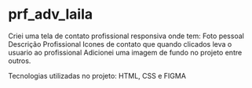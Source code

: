 # prf_adv_laila

Criei uma tela de contato profissional responsiva onde tem: Foto pessoal
Descrição Profissional
Icones de contato que quando clicados leva o usuario ao profissional
Adicionei uma imagem de fundo no projeto entre outros.

Tecnologias utilizadas no projeto: HTML, CSS e FIGMA
